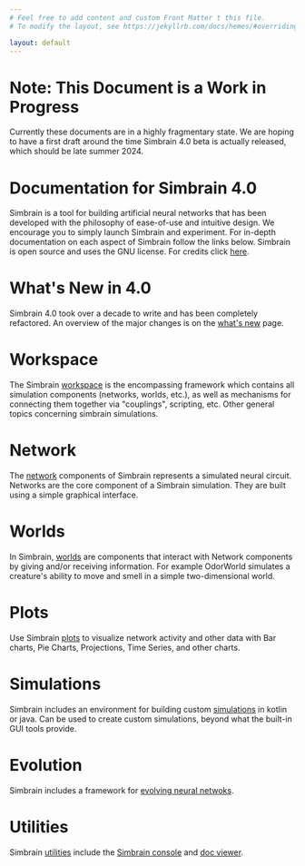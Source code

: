 ```yaml
---
# Feel free to add content and custom Front Matter t this file.
# To modify the layout, see https://jekyllrb.com/docs/hemes/#overriding-theme-defaults

layout: default
---
```

# Note: This Document is a Work in Progress
Currently these documents are in a highly fragmentary state. We are hoping to have a first draft around the time Simbrain 4.0 beta is actually released, which should be late summer 2024. 

# Documentation for Simbrain 4.0
Simbrain is a tool for building artificial neural networks that has been developed with the philosophy of ease-of-use and intuitive design. We encourage you to simply launch Simbrain and experiment. For in-depth documentation on each aspect of Simbrain follow the links below. Simbrain is open source and uses the GNU license. For credits click [here](https://simbrain.net/SimbrainCredits.html).


# What's New in 4.0

Simbrain 4.0 took over a decade to write and has been completely refactored. An overview of the major changes is on the [what's new](docs/whatsnew) page.

# Workspace
The Simbrain [workspace](docs/workspace) is the encompassing framework which contains all simulation components (networks, worlds, etc.), as well as mechanisms for connecting them together via "couplings", scripting, etc. Other general topics concerning simbrain simulations.

# Network
The [network](docs/network) components of Simbrain represents a simulated neural circuit. Networks are the core component of a Simbrain simulation. They are built using a simple graphical interface.

# Worlds
In Simbrain, [worlds](docs/worlds) are components that interact with Network components by giving and/or receiving information. For example OdorWorld simulates a creature's ability to move and smell in a simple two-dimensional world.

# Plots
Use Simbrain [plots](docs/plots) to visualize network activity and other data with Bar charts, Pie Charts, Projections, Time Series, and other charts.

# Simulations
Simbrain includes an environment for building custom [simulations](docs/simulations) in kotlin or java. Can be used to create custom simulations, beyond what the built-in GUI tools provide.

# Evolution
Simbrain includes a framework for [evolving neural netwoks](docs/evolution/).

# Utilities
Simbrain [utilities](docs/utilities) include the [Simbrain console](docs/utilities/terminal.html) and [doc viewer](docs/utilities/docviewer.html).


















